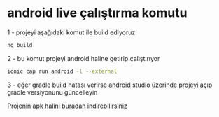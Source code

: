 # android live çalıştırma komutu

1 - projeyi aşağıdaki komut ile build ediyoruz
```bash
ng build
```

2 - bu komut projeyi android haline getirip çalıştırıyor
```bash
ionic cap run android -l --external 
```

3 - eğer gradle build hatası verirse android studio üzerinde projeyi açıp gradle versiyonunu güncelleyin


[Projenin apk halini buradan indirebilirsiniz](https://www.dosya.tc/server37/grstdx/angularshop2.apk.html)
